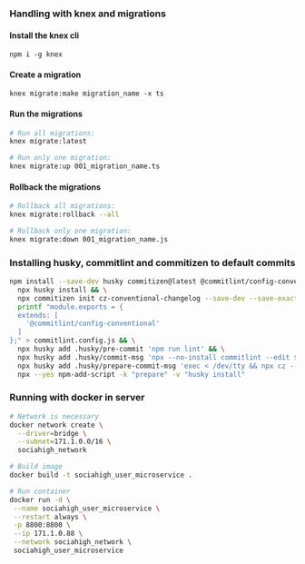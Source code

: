 ### Handling with knex and migrations

#### Install the knex cli

```
npm i -g knex
```

#### Create a migration

```
knex migrate:make migration_name -x ts
```

#### Run the migrations

```sh
# Run all migrations:
knex migrate:latest

# Run only one migration:
knex migrate:up 001_migration_name.ts
```

#### Rollback the migrations

```sh
# Rollback all migrations:
knex migrate:rollback --all

# Rollback only one migration:
knex migrate:down 001_migration_name.js
```

### Installing husky, commitlint and commitizen to default commits

```sh
npm install --save-dev husky commitizen@latest @commitlint/config-conventional @commitlint/cli && \
  npx husky install && \
  npx commitizen init cz-conventional-changelog --save-dev --save-exact --force && \
  printf "module.exports = {
  extends: [
    '@commitlint/config-conventional'
  ]
};" > commitlint.config.js && \
  npx husky add .husky/pre-commit 'npm run lint' && \
  npx husky add .husky/commit-msg 'npx --no-install commitlint --edit $1' && \
  npx husky add .husky/prepare-commit-msg 'exec < /dev/tty && npx cz --hook || true' && \
  npx --yes npm-add-script -k "prepare" -v "husky install"
```

### Running with docker in server

```sh
# Network is necessary
docker network create \
  --driver=bridge \
  --subnet=171.1.0.0/16 \
  sociahigh_network

# Build image
docker build -t sociahigh_user_microservice .

# Run container
docker run -d \
 --name sociahigh_user_microservice \
 --restart always \
 -p 8800:8800 \
 --ip 171.1.0.88 \
 --network sociahigh_network \
 sociahigh_user_microservice
```
